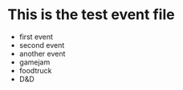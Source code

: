 # This is the test event file

* first event
* second event
* another event
* gamejam
* foodtruck
* D&D
